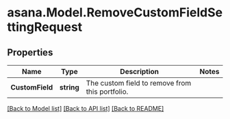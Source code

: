 
# asana.Model.RemoveCustomFieldSettingRequest

## Properties

Name | Type | Description | Notes
------------ | ------------- | ------------- | -------------
**CustomField** | **string** | The custom field to remove from this portfolio. | 

[[Back to Model list]](../README.md#documentation-for-models)
[[Back to API list]](../README.md#documentation-for-api-endpoints)
[[Back to README]](../README.md)

